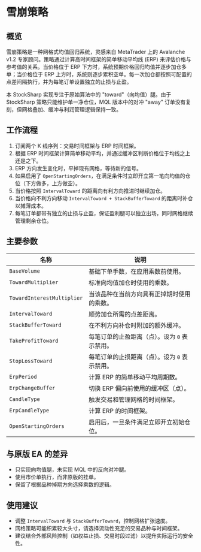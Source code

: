 # 雪崩策略

## 概览

雪崩策略是一种网格式均值回归系统，灵感来自 MetaTrader 上的 Avalanche v1.2 专家顾问。策略通过计算高时间框架的简单移动平均线 (ERP) 来评估价格与参考值的关系。当价格位于 ERP 下方时，系统预期价格回归均值并逐步加仓多单；当价格位于 ERP 上方时，系统则逐步累积空单。每一次加仓都按照可配置的点差间隔执行，并为每笔订单设置独立的止损与止盈。

本 StockSharp 实现专注于原始算法中的 "toward"（向均值）腿。由于 StockSharp 策略只能维护单一净仓位，MQL 版本中的对冲 "away" 订单没有复刻，但网格叠加、缓冲与利润管理逻辑保持一致。

## 工作流程

1. 订阅两个 K 线序列：交易时间框架与 ERP 时间框架。
2. 根据 ERP 时间框架计算简单移动平均，并通过缓冲区判断价格位于均线之上还是之下。
3. ERP 方向发生变化时，平掉现有网格，等待新的信号。
4. 如果启用了 `OpenStartingOrders`，在满足条件时立即开立第一笔向均值的仓位（下方做多，上方做空）。
5. 当价格按照 `IntervalToward` 的距离向有利方向推进时继续加仓。
6. 当价格向不利方向移动 `IntervalToward + StackBufferToward` 的距离时补仓以摊薄成本。
7. 每笔订单都带有独立的止损与止盈，保证盈利腿可以独立出场，同时网格继续管理剩余仓位。

## 主要参数

| 名称 | 说明 |
| --- | --- |
| `BaseVolume` | 基础下单手数，在应用乘数前使用。 |
| `TowardMultiplier` | 标准向均值加仓时使用的乘数。 |
| `TowardInterestMultiplier` | 当该品种在当前方向具有正掉期时使用的乘数。 |
| `IntervalToward` | 顺势加仓所需的点差距离。 |
| `StackBufferToward` | 在不利方向补仓时附加的额外缓冲。 |
| `TakeProfitToward` | 每笔订单的止盈距离（点）。设为 `0` 表示禁用。 |
| `StopLossToward` | 每笔订单的止损距离（点）。设为 `0` 表示禁用。 |
| `ErpPeriod` | 计算 ERP 的简单移动平均周期数。 |
| `ErpChangeBuffer` | 切换 ERP 偏向前使用的缓冲区（点）。 |
| `CandleType` | 触发交易和管理网格的时间框架。 |
| `ErpCandleType` | 计算 ERP 的时间框架。 |
| `OpenStartingOrders` | 启用后，一旦条件满足立即开立初始仓位。 |

## 与原版 EA 的差异

- 只实现向均值腿，未实现 MQL 中的反向对冲腿。
- 使用市价单执行，而非原版的挂单。
- 保留了根据品种掉期方向选择乘数的逻辑。

## 使用建议

- 调整 `IntervalToward` 与 `StackBufferToward`，控制网格扩张速度。
- 网格策略可能积累较大头寸，请选择流动性充足的交易品种与时间框架。
- 建议结合外部风险控制（如权益止损、交易时段过滤）以提升实际运行的安全性。
